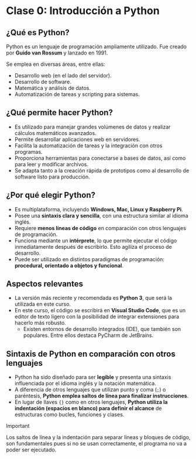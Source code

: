 # Clase 0: Introducción a Python

## ¿Qué es Python?

Python es un lenguaje de programación ampliamente utilizado. Fue creado por **Guido van Rossum** y lanzado en 1991.

Se emplea en diversas áreas, entre ellas:
- Desarrollo web (en el lado del servidor).
- Desarrollo de software.
- Matemática y análisis de datos.
- Automatización de tareas y scripting para sistemas.

## ¿Qué permite hacer Python?

- Es utilizado para manejar grandes volúmenes de datos y realizar cálculos matemáticos avanzados.
- Permite desarrollar aplicaciones web en servidores.
- Facilita la automatización de tareas y la integración con otros programas.
- Proporciona herramientas para conectarse a bases de datos, así como para leer y modificar archivos.
- Se adapta tanto a la creación rápida de prototipos como al desarrollo de software listo para producción.

## ¿Por qué elegir Python?

- Es multiplataforma, incluyendo **Windows, Mac, Linux y Raspberry Pi**.
- Posee una **sintaxis clara y sencilla**, con una estructura similar al idioma inglés.
- Requiere **menos líneas de código** en comparación con otros lenguajes de programación.
- Funciona mediante un **intérprete**, lo que permite ejecutar el código inmediatamente después de escribirlo. Esto agiliza el proceso de desarrollo.
- Puede ser utilizado en distintos paradigmas de programación: **procedural, orientado a objetos y funcional**.

## Aspectos relevantes

- La versión más reciente y recomendada es **Python 3**, que será la utilizada en este curso.
- En este curso, el código se escribirá en **Visual Studio Code**, que es un editor de texto ligero con la posibilidad de integrar extensiones para hacerlo más robusto.
    - Existen entornos de desarrollo integrados (IDE), que también son populares. Entre ellos destaca PyCharm de JetBrains.

## Sintaxis de Python en comparación con otros lenguajes

- Python ha sido diseñado para ser **legible** y presenta una sintaxis influenciada por el idioma inglés y la notación matemática.
- A diferencia de otros lenguajes que utilizan punto y coma (`;`) o paréntesis, **Python emplea saltos de línea para finalizar instrucciones**.
- En lugar de llaves `{}` como en otros lenguajes, **Python utiliza la indentación (espacios en blanco) para definir el alcance** de estructuras como bucles, funciones y clases.

> [!IMPORTANT]
> Los saltos de línea y la indentación para separar líneas y bloques de código, son fundamentales pues si no se usan correctamente, el programa no va a poder ser ejecutado.

